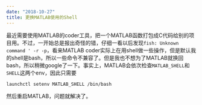 ```yaml
---
date: "2018-10-27"
title: 更换MATLAB使用的Shell
---
```


最近需要使用MATLAB的coder工具，把一个MATLAB函数打包成C代码给别的项目用。不过，一开始总是报出奇怪的错，仔细一看以后发现`fish: Unknown command ' -r -p`，看来MATLAB coder实际上在用shell做一些操作，但是默认我的shell是bash，所以一些命令不兼容了。但是我也不想为了MATLAB就换回bash，所以稍微google了一下。事实上，MATLAB会依次检查`MATLAB_SHELL`和`SHELL`这两个env，因此只需要

```
launchctl setenv MATLAB_SHELL /bin/bash
```

然后重启MATLAB，问题就解决了。